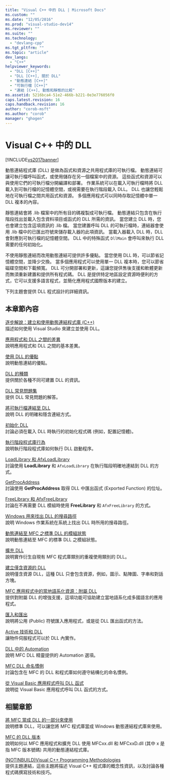 ```yaml
---
title: "Visual C++ 中的 DLL | Microsoft Docs"
ms.custom: ""
ms.date: "12/05/2016"
ms.prod: "visual-studio-dev14"
ms.reviewer: ""
ms.suite: ""
ms.technology: 
  - "devlang-cpp"
ms.tgt_pltfrm: ""
ms.topic: "article"
dev_langs: 
  - "C++"
helpviewer_keywords: 
  - "DLL [C++]"
  - "DLL [C++], 關於 DLL"
  - "動態連結 [C++]"
  - "可執行檔 [C++]"
  - "連結 [C++], 動態和靜態的比較"
ms.assetid: 5216bca4-51e2-466b-b221-0e3e776056f0
caps.latest.revision: 16
caps.handback.revision: 16
author: "corob-msft"
ms.author: "corob"
manager: "ghogen"
---
```

# Visual C++ 中的 DLL
[!INCLUDE[vs2017banner](../assembler/inline/includes/vs2017banner.md)]

動態連結程式庫 \(DLL\) 是做為函式和資源之共用程式庫的可執行檔。  動態連結可讓可執行檔呼叫函式，或使用儲存在另一個檔案中的資源。  這些函式和資源可以與使用它們的可執行檔分開編譯和部署。  作業系統可以在載入可執行檔時將 DLL 載入到可執行檔的記憶體空間，或視需要在執行階段載入 DLL。  DLL 也讓您輕鬆地在可執行檔之間共用函式和資源。  多個應用程式可以同時存取記憶體中單一 DLL 複本的內容。  
  
 靜態連結會將 .lib 檔案中的所有目的碼複製成可執行檔。  動態連結只包含在執行階段找出並載入包含資料項目或函式的 DLL 所需的資訊。  當您建立 DLL 時，您也會建立包含這項資訊的 .lib 檔。  當您建置呼叫 DLL 的可執行檔時，連結器會使用 .lib 檔中的已匯出符號來儲存載入器的此項資訊。  當載入器載入 DLL 時，DLL 會對應到可執行檔的記憶體空間。  DLL 中的特殊函式 `DllMain` 會呼叫來執行 DLL 需要的任何初始化。  
  
 不使用靜態連結而改用動態連結可提供許多優點。  當您使用 DLL 時，可以節省記憶體空間，並降少交換。  當多個應用程式可以使用單一 DLL 複本時，您可以節省磁碟空間和下載頻寬。  DLL 可分開部署和更新，這讓您提供售後支援和軟體更新而無須重新建置和提供所有程式碼。  DLL 是提供特定地區設定資源時便利的方式，它可以支援多語言程式，並簡化應用程式國際版本的建立。  
  
 下列主題會提供 DLL 程式設計的詳細資訊。  
  
## 本章節內容  
 [逐步解說：建立和使用動態連結程式庫 \(C\+\+\)](../build/walkthrough-creating-and-using-a-dynamic-link-library-cpp.md)  
 描述如何使用 Visual Studio 來建立並使用 DLL。  
  
 [應用程式和 DLL 之間的差異](../build/differences-between-applications-and-dlls.md)  
 說明應用程式和 DLL 之間的基本差異。  
  
 [使用 DLL 的優點](../build/advantages-of-using-dlls.md)  
 說明動態連結的優點。  
  
 [DLL 的種類](../build/kinds-of-dlls.md)  
 提供關於各種不同可建置 DLL 的資訊。  
  
 [DLL 常見問題集](../build/dll-frequently-asked-questions.md)  
 提供 DLL 常見問題的解答。  
  
 [將可執行檔連結至 DLL](../build/linking-an-executable-to-a-dll.md)  
 說明 DLL 的明確和隱含連結方式。  
  
 [初始化 DLL](../build/initializing-a-dll.md)  
 討論必須在載入 DLL 時執行的初始化程式碼 \(例如，配置記憶體\)。  
  
 [執行階段程式庫行為](../build/run-time-library-behavior.md)  
 說明執行階段程式庫如何執行 DLL 啟動程序。  
  
 [LoadLibrary 和 AfxLoadLibrary](../build/loadlibrary-and-afxloadlibrary.md)  
 討論使用 **LoadLibrary** 和 `AfxLoadLibrary` 在執行階段明確地連結到 DLL 的方式。  
  
 [GetProcAddress](../build/getprocaddress.md)  
 討論使用 **GetProcAddress** 取得 DLL 中匯出函式 \(Exported Function\) 的位址。  
  
 [FreeLibrary 和 AfxFreeLibrary](../build/freelibrary-and-afxfreelibrary.md)  
 討論在不再需要 DLL 模組時使用 **FreeLibrary** 和 `AfxFreeLibrary` 的方式。  
  
 [Windows 用來找出 DLL 的搜尋路徑](../build/search-path-used-by-windows-to-locate-a-dll.md)  
 說明 Windows 作業系統在系統上找出 DLL 時所用的搜尋路徑。  
  
 [動態連結至 MFC 之標準 DLL 的模組狀態](../build/module-states-of-a-regular-dll-dynamically-linked-to-mfc.md)  
 說明動態連結至 MFC 的標準 DLL 之模組狀態。  
  
 [擴充 DLL](../build/extension-dlls-overview.md)  
 說明實作衍生自現有 MFC 程式庫類別的重複使用類別的 DLL。  
  
 [建立僅含資源的 DLL](../build/creating-a-resource-only-dll.md)  
 說明僅含資源 DLL，這種 DLL 只會包含資源，例如，圖示、點陣圖、字串和對話方塊。  
  
 [MFC 應用程式中的當地語系化資源：附屬 DLL](../build/localized-resources-in-mfc-applications-satellite-dlls.md)  
 提供對附屬 DLL 的增強支援，這項功能可協助建立當地語系化成多國語言的應用程式。  
  
 [匯入和匯出](../build/importing-and-exporting.md)  
 說明將公用 \(Public\) 符號匯入應用程式，或是從 DLL 匯出函式的方法。  
  
 [Active 技術和 DLL](../build/active-technology-and-dlls.md)  
 讓物件伺服程式可以於 DLL 內實作。  
  
 [DLL 中的 Automation](../build/automation-in-a-dll.md)  
 說明 MFC DLL 精靈提供的 Automation 選項。  
  
 [MFC DLL 命名慣例](../build/naming-conventions-for-mfc-dlls.md)  
 討論包含在 MFC 的 DLL 和程式庫如何遵守結構化的命名慣例。  
  
 [從 Visual Basic 應用程式呼叫 DLL 函式](../build/calling-dll-functions-from-visual-basic-applications.md)  
 說明從 Visual Basic 應用程式呼叫 DLL 函式的方式。  
  
## 相關章節  
 [將 MFC 當成 DLL 的一部分來使用](../mfc/tn011-using-mfc-as-part-of-a-dll.md)  
 說明標準 DLL，可以讓您將 MFC 程式庫當成 Windows 動態連結程式庫來使用。  
  
 [MFC 的 DLL 版本](../mfc/tn033-dll-version-of-mfc.md)  
 說明如何以 MFC 應用程式和擴充 DLL 使用 MFCxx.dll 和 MFCxxD.dll \(其中 x 是指 MFC 版本號碼\) 共用的動態連結程式庫。  
  
 [\(NOTINBUILD\)Visual C\+\+ Programming Methodologies](http://msdn.microsoft.com/zh-tw/0822f806-fa81-4b65-bf0f-1e2921f30c95)  
 提供主題連結，這些主題將描述 Visual C\+\+ 程式庫的概念性資訊，以及討論各種程式碼撰寫技術和技巧。
